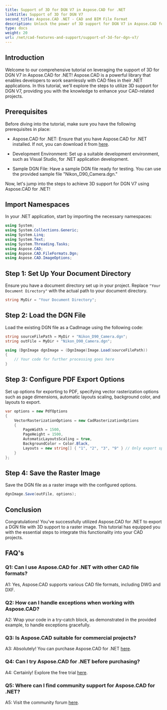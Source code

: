 ```yaml
---
title: Support of 3D for DGN V7 in Aspose.CAD for .NET
linktitle: Support of 3D for DGN V7
second_title: Aspose.CAD .NET - CAD and BIM File Format
description: Unlock the power of 3D support for DGN V7 in Aspose.CAD for .NET. Follow our step-by-step tutorial.
type: docs
weight: 20
url: /net/cad-features-and-support/support-of-3d-for-dgn-v7/
---
```

## Introduction

Welcome to our comprehensive tutorial on leveraging the support of 3D for DGN V7 in Aspose.CAD for .NET! Aspose.CAD is a powerful library that enables developers to work seamlessly with CAD files in their .NET applications. In this tutorial, we'll explore the steps to utilize 3D support for DGN V7, providing you with the knowledge to enhance your CAD-related projects.

## Prerequisites

Before diving into the tutorial, make sure you have the following prerequisites in place:

- Aspose.CAD for .NET: Ensure that you have Aspose.CAD for .NET installed. If not, you can download it from [here](https://releases.aspose.com/cad/net/).

- Development Environment: Set up a suitable development environment, such as Visual Studio, for .NET application development.

- Sample DGN File: Have a sample DGN file ready for testing. You can use the provided sample file "Nikon_D90_Camera.dgn."

Now, let's jump into the steps to achieve 3D support for DGN V7 using Aspose.CAD for .NET!

## Import Namespaces

In your .NET application, start by importing the necessary namespaces:

```csharp
using System;
using System.Collections.Generic;
using System.Linq;
using System.Text;
using System.Threading.Tasks;
using Aspose.CAD;
using Aspose.CAD.FileFormats.Dgn;
using Aspose.CAD.ImageOptions;
```

## Step 1: Set Up Your Document Directory

Ensure you have a document directory set up in your project. Replace `"Your Document Directory"` with the actual path to your document directory.

```csharp
string MyDir = "Your Document Directory";
```

## Step 2: Load the DGN File

Load the existing DGN file as a CadImage using the following code:

```csharp
string sourceFilePath = MyDir + "Nikon_D90_Camera.dgn";
string outFile = MyDir + "Nikon_D90_Camera.dgn";

using (DgnImage dgnImage = (DgnImage)Image.Load(sourceFilePath))
{
    // Your code for further processing goes here
}
```

## Step 3: Configure PDF Export Options

Set up options for exporting to PDF, specifying vector rasterization options such as page dimensions, automatic layouts scaling, background color, and layouts to export.

```csharp
var options = new PdfOptions
{
    VectorRasterizationOptions = new CadRasterizationOptions
    {
        PageWidth = 1500,
        PageHeight = 1500,
        AutomaticLayoutsScaling = true,
        BackgroundColor = Color.Black,
        Layouts = new string[] { "1", "2", "3", "9" } // Only export specified views
    }
};
```

## Step 4: Save the Raster Image

Save the DGN file as a raster image with the configured options.

```csharp
dgnImage.Save(outFile, options);
```

## Conclusion

Congratulations! You've successfully utilized Aspose.CAD for .NET to export a DGN file with 3D support to a raster image. This tutorial has equipped you with the essential steps to integrate this functionality into your CAD projects.

## FAQ's

### Q1: Can I use Aspose.CAD for .NET with other CAD file formats?

A1: Yes, Aspose.CAD supports various CAD file formats, including DWG and DXF.

### Q2: How can I handle exceptions when working with Aspose.CAD?

A2: Wrap your code in a try-catch block, as demonstrated in the provided example, to handle exceptions gracefully.

### Q3: Is Aspose.CAD suitable for commercial projects?

A3: Absolutely! You can purchase Aspose.CAD for .NET [here](https://purchase.aspose.com/buy).

### Q4: Can I try Aspose.CAD for .NET before purchasing?

A4: Certainly! Explore the free trial [here](https://releases.aspose.com/).

### Q5: Where can I find community support for Aspose.CAD for .NET?

A5: Visit the community forum [here](https://forum.aspose.com/c/cad/19).
